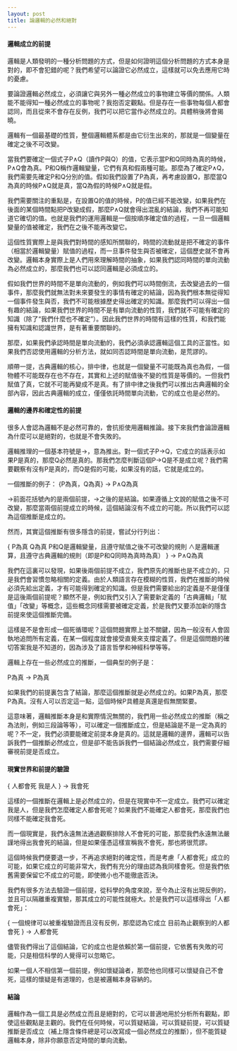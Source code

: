 ```yaml
---
layout: post
title: 論邏輯的必然和絕對
---
```


#### 邏輯成立的前提

邏輯是人類發明的一種分析問題的方式，但是如何證明這個分析問題的方式本身是對的，即不會犯錯的呢？我們希望可以論證它必然成立，這樣就可以免去應用它時的憂慮。

要論證邏輯必然成立，必須讓它與另外一種必然成立的事物建立等價的關係。人類能不能得知一種必然成立的事物呢？我抱否定觀點。但是存在一些事物每個人都會認同，而且從來不會存在反例，我們可以把它當作必然成立的。具體稍後將會揭曉。

邏輯有一個最基礎的性質，整個邏輯體系都是由它衍生出來的，那就是一個變量在確定之後不可改變。

當我們要確定一個式子P∧Q（讀作P與Q）的值，它表示當P和Q同時為真的時候，P∧Q會為真。P和Q稱作邏輯變量，它們有真和假兩種可能。那麼為了確定P∧Q，我們需要先確定P和Q分別的值。假如我們設置了P為真，再考慮設置Q，那麼當Q為真的時候P∧Q就是真，當Q為假的時候P∧Q就是假。

我們需要關注的重點是，在設置Q的值的時候，P的值已經不能改變，如果我們在後面的某個時間點把P改變成假，那麼P∧Q就會得出混亂的結論，我們不再可能知道它確切的值。也就是我們的運用邏輯是一個按順序確定值的過程，一旦一個邏輯變量的值被確定，我們在之後不能再改變它。

這個性質實際上是與我們對時間的感知所關聯的，時間的流動就是把不確定的事件（相當於邏輯變量）賦值的過程，而一旦事件發生與否被確定，這個歷史就不會再改變。邏輯本身實際上是人們用來理解時間的抽象，如果我們認同時間的單向流動為必然成立的，那麼我們也可以認同邏輯是必須成立的。

假如我們世界的時間不是單向流動的，例如我們可以時間倒流，去改變過去的一個事件，那麼我們就無法對未來要發生的事情有確定的結論，因為我們根本無從得知一個事件發生與否，我們不可能根據歷史得出確定的知識。那麼我們可以得出一個有趣的結論，如果我們世界的時間不是有單向流動的性質，我們就不可能有確定的知識（除了“我們什麼也不確定”）。因此我們世界的時間有這樣的性質，和我們能擁有知識和認識世界，是有著重要關聯的。

那麼，如果我們承認時間是單向流動的，我們必須承認邏輯這個工具的正當性。如果我們否認使用邏輯的分析方法，就如同否認時間是單向流動，是荒謬的。

順帶一提，古典邏輯的核心，排中律，也就是一個變量不可能既為真也為假，一個物體不可能既存在也不存在，其實和上述的賦值後不變的性質是等價的。一但我們賦值了真，它就不可能再變成不是真。有了排中律之後我們可以推出古典邏輯的全部內容，因此古典邏輯的成立，僅僅依託時間單向流動，它的成立也是必然的。

#### 邏輯的邊界和確定性的前提

很多人會認為邏輯不是必然可靠的，會抗拒使用邏輯推論。接下來我們會論證邏輯為什麼可以是絕對的，也就是不會失敗的。

邏輯推理的一個基本符號是→，意為推出。對一個式子P→Q，它成立的話表示如果P是真的，那麼Q必然是真的。那我們怎麼判斷這個P→Q是不是成立呢？我們需要觀察有沒有P是真的，而Q是假的可能，如果沒有的話，它就是成立的。

一個推斷的例子：
{P為真，Q為真} → P∧Q為真

→前面花括號內的是兩個前提，→之後的是結論。如果遵循上文說的賦值之後不可改變，那麼當兩個前提成立的時候，這個結論沒有不成立的可能。所以我們可以認為這個推斷是成立的。

然而，其實這個推斷有很多隱含的前提，嘗試分行列出：

{
P為真
Q為真
P和Q是邏輯變量，且遵守賦值之後不可改變的規則
∧是邏輯運算，且遵守古典邏輯的規則（即是P和Q同時為真時為真）
} → P∧Q為真

我們在這裏可以發現，如果後兩個前提不成立，我們原先的推斷也是不成立的，只是我們會習慣忽略相關的定義。由於人類語言存在模糊的性質，我們在推斷的時候必須先給出定義，才有可能得到確定的知識。但是我們需要給出的定義是不是僅僅是這後兩個前提呢？顯然不是，例如我們又引入了需要新定義的「古典邏輯」「賦值」「改變」等概念，這些概念同樣需要被確定定義，於是我們又要添加新的隱含前提來使這個推斷完備。

這樣是不是會形成一個死循環呢？這個問題實際上並不關鍵，因為一般沒有人會固執地追問所有定義，在某一個程度就會接受直覺來支撐定義了。但是這個問題的確切答案我是不知道的，因為涉及了語言哲學和神經科學等等。

邏輯上存在一些必然成立的推斷，一個典型的例子是：

P為真 → P為真

如果我們的前提裏包含了結論，那麼這個推斷就是必然成立的。如果P為真，那麼P為真。沒有人可以否定這一點，這個時候P具體是真還是假無關緊要。

這意味著，邏輯推斷本身是和實際情況無關的，我們用一些必然成立的推斷（稱之為法則，例如三段論等等），可以確定一個推斷成立，但是結論是不是一定為真的呢？不一定，我們必須要能確定前提本身是真的。這就是邏輯的邊界，邏輯可以告訴我們一個推斷必然成立，但是卻不能告訴我們一個結論必然成立，我們需要仔細審視前提是否成立。

#### 現實世界和前提的驗證

{ 
人都會死
我是人
} → 我會死

這樣的一個推斷在邏輯上是必然成立的，但是在現實中不一定成立。我們可以確定我是人，但是我們怎麼確定人都會死呢？如果我們不能確定人都會死，那麼我們也同樣不能確定我會死。

而一個現實是，我們永遠無法通過觀察排除人不會死的可能，那麼我們永遠無法嚴謹地得出我會死的結論，但是如果僅憑這樣宣稱我不會死，那也將很荒謬。

這個時候我們便要退一步，不再追求絕對的確定性，而是考慮「人都會死」成立的可能，如果它成立的可能非常大，我們有充分的理由認為我同樣會死。但是我們依舊需要保留它不成立的可能，即使微小也不能徹底否決。

我們有很多方法去驗證一個前提，從科學的角度來說，至今為止沒有出現反例的，並且可以隔離重複實驗，那其成立的可能性就極大。於是我們可以這樣得出「人都會死」：

{
一個規律可以被重複驗證而且沒有反例，那麼認為它成立
目前為止觀察到的人都會死
} → 人都會死

儘管我們得出了這個結論，它的成立也是依賴於第一個前提，它依舊有失敗的可能，只是相信科學的人覺得可以忽略它。

如果一個人不相信第一個前提，例如懷疑論者，那麼他也同樣可以懷疑自己不會死，這樣的懷疑是有道理的，也是被邏輯本身容納的。

#### 結論

邏輯作為一個工具是必然成立而且是絕對的，它可以普適地用於分析所有觀點，即使這些觀點是主觀的。我們在任何時候，可以質疑結論，可以質疑前提，可以質疑推斷是否成立（補上隱含條件總是可以改寫成一個必然成立的推斷），但不能質疑邏輯本身，除非你願意否定時間的單向流動。